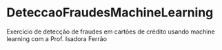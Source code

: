 # DeteccaoFraudesMachineLearning
Exercício de detecção de fraudes em cartões de crédito usando machine learning com a Prof. Isadora Ferrão
